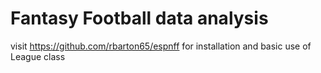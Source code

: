 # Fantasy Football data analysis

visit https://github.com/rbarton65/espnff for installation and basic use of League class
